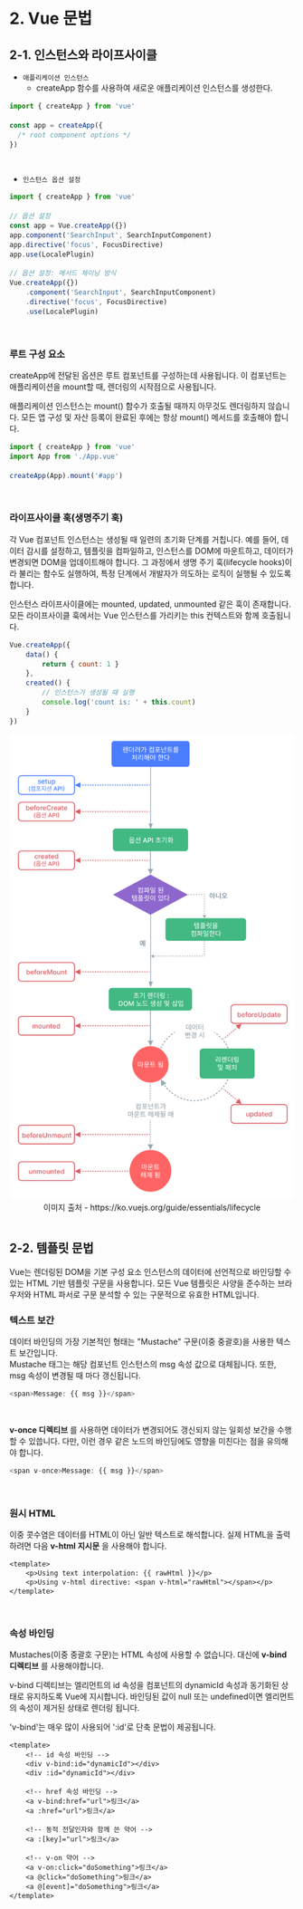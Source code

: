 # 2. Vue 문법

## 2-1. 인스턴스와 라이프사이클

 - `애플리케이션 인스턴스`
    - createApp 함수를 사용하여 새로운 애플리케이션 인스턴스를 생성한다.
```javascript
import { createApp } from 'vue'

const app = createApp({
  /* root component options */
})
```

<br/>

 - `인스턴스 옵션 설정`
```javascript
import { createApp } from 'vue'

// 옵션 설정
const app = Vue.createApp({})
app.component('SearchInput', SearchInputComponent)
app.directive('focus', FocusDirective)
app.use(LocalePlugin)

// 옵션 설정: 메서드 체이닝 방식
Vue.createApp({})
    .component('SearchInput', SearchInputComponent)
    .directive('focus', FocusDirective)
    .use(LocalePlugin)

```

<br/>

### 루트 구성 요소

createApp에 전달된 옵션은 루트 컴포넌트를 구성하는데 사용됩니다. 이 컴포넌트는 애플리케이션을 mount할 때, 렌더링의 시작점으로 사용됩니다.  

애플리케이션 인스턴스는 mount() 함수가 호출될 때까지 아무것도 렌더링하지 않습니다. 모든 앱 구성 및 자산 등록이 완료된 후에는 항상 mount() 메서드를 호출해야 합니다.  

```javascript
import { createApp } from 'vue'
import App from './App.vue'

createApp(App).mount('#app')
```

<br/>

### 라이프사이클 훅(생명주기 훅)

각 Vue 컴포넌트 인스턴스는 생성될 때 일련의 초기화 단계를 거칩니다. 예를 들어, 데이터 감시를 설정하고, 템플릿을 컴파일하고, 인스턴스를 DOM에 마운트하고, 데이터가 변경되면 DOM을 업데이트해야 합니다. 그 과정에서 생명 주기 훅(lifecycle hooks)이라 불리는 함수도 실행하여, 특정 단계에서 개발자가 의도하는 로직이 실행될 수 있도록 합니다.  

인스턴스 라이프사이클에는 mounted, updated, unmounted 같은 훅이 존재합니다. 모든 라이프사이클 훅에서는 Vue 인스턴스를 가리키는 this 컨텍스트와 함께 호출됩니다.  

```javascript
Vue.createApp({
    data() {
        return { count: 1 }
    },
    created() {
        // 인스턴스가 생성될 때 실행
        console.log('count is: ' + this.count)
    }
})
```

<div align="center">
    <img src="./images/Vue_lifecycle.png"><br/>
    이미지 출처 - https://ko.vuejs.org/guide/essentials/lifecycle
</div>
<br/>

## 2-2. 템플릿 문법

Vue는 렌더링된 DOM을 기본 구성 요소 인스턴스의 데이터에 선언적으로 바인딩할 수 있는 HTML 기반 템플릿 구문을 사용합니다. 모든 Vue 템플릿은 사양을 준수하는 브라우저와 HTML 파서로 구문 분석할 수 있는 구문적으로 유효한 HTML입니다.  

### 텍스트 보간

데이터 바인딩의 가장 기본적인 형태는 "Mustache" 구문(이중 중괄호)을 사용한 텍스트 보간입니다.  
Mustache 태그는 해당 컴포넌트 인스턴스의 msg 속성 값으로 대체됩니다. 또한, msg 속성이 변경될 때 마다 갱신됩니다.  

```javascript
<span>Message: {{ msg }}</span>
```

<br/>

__v-once 디렉티브__ 를 사용하면 데이터가 변경되어도 갱신되지 않는 일회성 보간을 수행할 수 있씁니다. 다만, 이런 경우 같은 노드의 바인딩에도 영향을 미친다는 점을 유의해야 합니다.  

```javascript
<span v-once>Message: {{ msg }}</span>
```

<br/>

### 원시 HTML

이중 콧수염은 데이터를 HTML이 아닌 일반 텍스트로 해석합니다. 실제 HTML을 출력하려면 다음 __v-html 지시문__ 을 사용해야 합니다.

```vue
<template>
    <p>Using text interpolation: {{ rawHtml }}</p>
    <p>Using v-html directive: <span v-html="rawHtml"></span></p>
</template>
```

<br/>

### 속성 바인딩

Mustaches(이중 중괄호 구문)는 HTML 속성에 사용할 수 없습니다. 대신에 __v-bind 디렉티브__ 를 사용해야합니다.  

v-bind 디렉티브는 엘리먼트의 id 속성을 컴포넌트의 dynamicId 속성과 동기화된 상태로 유지하도록 Vue에 지시합니다. 바인딩된 값이 null 또는 undefined이면 엘리먼트의 속성이 제거된 상태로 렌더링 됩니다.  

'v-bind'는 매우 많이 사용되어 ':id'로 단축 문법이 제공됩니다.  

```vue
<template>
    <!-- id 속성 바인딩 -->
    <div v-bind:id="dynamicId"></div>
    <div :id="dynamicId"></div>

    <!-- href 속성 바인딩 -->
    <a v-bind:href="url">링크</a>
    <a :href="url">링크</a>
    
    <!-- 동적 전달인자와 함께 쓴 약어 -->
    <a :[key]="url">링크</a>

    <!-- v-on 약어 -->
    <a v-on:click="doSomething">링크</a>
    <a @click="doSomething">링크</a>
    <a @[event]="doSomething">링크</a>
</template>
```

